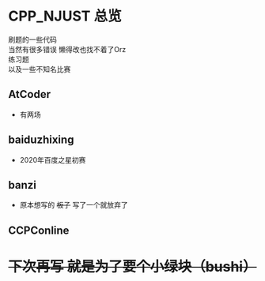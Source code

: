 # CPP_NJUST 总览
刷题的一些代码
<br>
当然有很多错误 懒得改也找不着了Orz
<br>
练习题
<br>
以及一些不知名比赛
## AtCoder
+ 有两场
## baiduzhixing
+ 2020年百度之星初赛
## banzi
+ 原本想写的 ~~板子~~  写了一个就放弃了
## CCPConline
# ~~下次再写 就是为了要个小绿块（bushi）~~